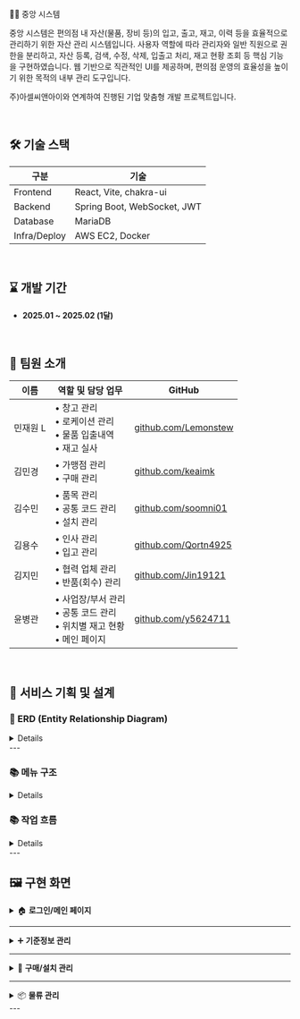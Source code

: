 🧑‍💻 중앙 시스템


중앙 시스템은 편의점 내 자산(물품, 장비 등)의 입고, 출고, 재고, 이력 등을 효율적으로 관리하기 위한 자산 관리 시스템입니다.
사용자 역할에 따라 관리자와 일반 직원으로 권한을 분리하고, 자산 등록, 검색, 수정, 삭제, 입출고 처리, 재고 현황 조회 등 핵심 기능을 구현하였습니다.
웹 기반으로 직관적인 UI를 제공하며, 편의점 운영의 효율성을 높이기 위한 목적의 내부 관리 도구입니다.

주)아셀씨앤아이와 연계하여 진행된 기업 맞춤형 개발 프로젝트입니다.

<br/>

## 🛠 기술 스택

| 구분         | 기술 |
|--------------|------|
| Frontend     | React, Vite, chakra-ui |
| Backend      | Spring Boot, WebSocket, JWT |
| Database     | MariaDB |
| Infra/Deploy | AWS EC2, Docker|

<br/>

## ⌛ 개발 기간

- **2025.01 ~ 2025.02 (1달)**

<br/>

## 👥 팀원 소개

| 이름  | 역할 및 담당 업무                                                   | GitHub                                               |
| --- | ------------------------------------------------------------ | ---------------------------------------------------- |
| 민재원 L| •  창고 관리<br>• 로케이션 관리<br>• 물품 입출내역<br>• 재고 실사         | [github.com/Lemonstew](https://github.com/Lemonstew)                                                     |
| 김민경 | •  가맹점 관리<br>• 구매 관리                                  | [github.com/keaimk](https://github.com/keaimk)       |
| 김수민 | •  품목 관리<br>• 공통 코드 관리<br>• 설치 관리                     | [github.com/soomni01](https://github.com/soomni01)   |
| 김용수 | •  인사 관리<br>• 입고 관리                                   | [github.com/Qortn4925](https://github.com/Qortn4925) |
| 김지민 | •  협력 업체 관리<br>• 반품(회수) 관리                            |[github.com/Jin19121](https://github.com/Jin19121)                                                    |
| 윤병관 | •  사업장/부서 관리<br>• 공통 코드 관리<br>• 위치별 재고 현황<br>• 메인 페이지 |  [github.com/y5624711](https://github.com/y5624711)                                                   |

<br/>

## 🧩 서비스 기획 및 설계

### 📌 ERD (Entity Relationship Diagram)

<details>
<p align="center">
  <img src="https://github.com/user-attachments/assets/baeb18fe-31d4-49c5-8748-b77c4477a112" width="600"/>

</p>

</details>
---

### 📚 메뉴 구조

<details>
<p align="center">
  <img src="https://github.com/user-attachments/assets/ac271cc5-4522-4f4e-8048-2f80ceb14011" width="600"/>

</p>

</details>

### 📚 작업 흐름


<details>
<p align="center">
  <img src="https://github.com/user-attachments/assets/ca9f1984-575d-48fb-84fa-ba89d51ee4a6" width="600"/>

</p>

</details>
---

## 🖼️ 구현 화면

<details>
<summary>🏠 <strong>로그인/메인 페이지</strong></summary>
- JWT 기반 인증으로 사용자 권한을 구분하여 페이지 접근을 제어합니다.
- 사용자 역할(관리자/협력업체)에 따라 노출되는 메뉴가 달라집니다

<p align="center">
  <img width="48%" alt="KakaoTalk_20250630_200253016" src="https://github.com/user-attachments/assets/9a47c777-25fb-4f89-aa02-9d33f7b39c41" />
  <img width="48%" alt="메인페이지" src="https://github.com/user-attachments/assets/277e7c14-656d-4103-949f-6ad5aa263393" />
</p>

</details>

---

<details>
<summary>➕ <strong>기준정보 관리</strong></summary>
  
 - **기준정보 관리**는 전체 시스템에서 사용하는 주요 마스터 데이터를 관리하는 영역입니다.
- 예: 사업장/창고/협력업체 등의 정보를 등록/수정/삭제할 수 있으며, 등록된 정보는 다른 모듈에서 공통적으로 참조됩니다.
- 각 관리 화면은 공통된 UI 패턴을 사용하여 유지보수와 확장성을 고려하였습니다.
<p align="center">
  <img width="48%" alt="사업장관리" src="https://github.com/user-attachments/assets/9bf3fe33-b230-4376-8a51-e3e940d11769" />
  <img width="48%" alt="인사관리" src="https://github.com/user-attachments/assets/3e9a419f-620f-41c7-b093-49e272c82fc1" />
  <img width="48%" alt="가맹점관리" src="https://github.com/user-attachments/assets/c7c2b68f-0338-4c6c-abf0-4e173d55c745" />
  <img width="48%" alt="협력업체 관리" src="https://github.com/user-attachments/assets/c7fe321c-c54d-443c-9897-041acf463900" />
  <img width="48%" alt="품목관리" src="https://github.com/user-attachments/assets/1ec4a883-96fb-4a03-8ecd-3ab4483143ce" />
  <img width="48%" alt="창고관리" src="https://github.com/user-attachments/assets/247eb687-8298-46c2-b7c1-d3308126a3a4" />
  <img width="48%" alt="로케이션관리" src="https://github.com/user-attachments/assets/0ce986d8-4d01-4fd8-a6cd-e8f865bdcce7" />
  <img width="48%" alt="공통코드관리" src="https://github.com/user-attachments/assets/b823ce09-5bc7-4a61-a4ee-70fd0df72006" />
</p>

</details>

---

<details>
<summary>📝 <strong>구매/설치 관리</strong></summary>
- **구매 요청부터 설치 완료 및 반품 **의 흐름을 관리합니다.
- 복잡한 업무 흐름을 효율적으로 관리하기 위해, 상태값을 기반으로 한 단계를 분리하고, 사용자에게 현재 진행 상황을 명확히 보여줍니다.
<p align="center">
  <img width="48%" alt="구매관리" src="https://github.com/user-attachments/assets/6bede5b6-e7d6-44dc-9880-92d9ca1274a1" />
  <img width="48%" alt="입고관리" src="https://github.com/user-attachments/assets/99df9f90-e21f-49b8-9745-1439c34d83f9" />
  <img width="48%" alt="반품회수관리" src="https://github.com/user-attachments/assets/ba78940e-2f11-4c91-8fde-08beef46e667" />
  <img width="48%" alt="설치관리" src="https://github.com/user-attachments/assets/b3502374-3c99-443d-94c6-8dc1b1dc8eba" />
</p>

</details>

---

<details>
<summary>📦 <strong>물류 관리</strong></summary>
- 창고 내 물품 입출고 내역, 위치 기반 재고 현황, 재고 실사 기능을 구현하여 **실제 창고 운영에 가까운 디지털 트윈**을 구현했습니다.
- 재고 실사는 바코드 입력 기반으로 빠르게 수량 확인이 가능하도록 구현했습니다.
- 로케이션 단위로 나눈 재고현황은 현장 작업자가 직관적으로 재고 분포를 파악하는 데 도움을 줍니다.

<p align="center">
  <img width="48%" alt="물품입출내역" src="https://github.com/user-attachments/assets/f8a9e01e-b964-4ac8-a556-90f87f58077d" />
  <img width="48%" alt="재고실사" src="https://github.com/user-attachments/assets/b1bba59a-ac31-46bc-83f5-78dd0b94d31f" />
  <img width="48%" alt="위치별 재고 현황" src="https://github.com/user-attachments/assets/80e3f7fe-6483-4978-9bce-e983852817bb" />
</p>

</details>
---


